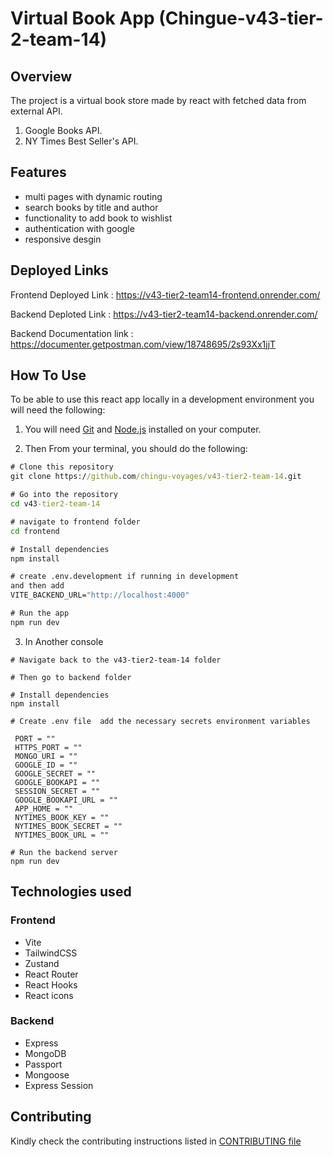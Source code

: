 # Virtual Book App (Chingue-v43-tier-2-team-14)

## Overview

The project is a virtual book store made by react with fetched data from external API.

1. Google Books API.
2. NY Times Best Seller's API.

## Features

- multi pages with dynamic routing
- search books by title and author
- functionality to add book to wishlist
- authentication with google
- responsive desgin

## Deployed Links

Frontend Deployed Link :
https://v43-tier2-team14-frontend.onrender.com/

Backend Deploted Link :
https://v43-tier2-team14-backend.onrender.com/

Backend Documentation link :
https://documenter.getpostman.com/view/18748695/2s93Xx1jjT

## How To Use

To be able to use this react app locally in a development environment you will need the following:

1. You will need [Git](https://git-scm.com) and [Node.js](https://nodejs.org/en/download/) installed on your computer.

2. Then From your terminal, you should do the following:

```cmd
# Clone this repository
git clone https://github.com/chingu-voyages/v43-tier2-team-14.git

# Go into the repository
cd v43-tier2-team-14

# navigate to frontend folder
cd frontend

# Install dependencies
npm install

# create .env.development if running in development
and then add
VITE_BACKEND_URL="http://localhost:4000"

# Run the app
npm run dev
```

3. In Another console

```
# Navigate back to the v43-tier2-team-14 folder

# Then go to backend folder

# Install dependencies
npm install

# Create .env file  add the necessary secrets environment variables

 PORT = ""
 HTTPS_PORT = ""
 MONGO_URI = ""
 GOOGLE_ID = ""
 GOOGLE_SECRET = ""
 GOOGLE_BOOKAPI = ""
 SESSION_SECRET = ""
 GOOGLE_BOOKAPI_URL = ""
 APP_HOME = ""
 NYTIMES_BOOK_KEY = ""
 NYTIMES_BOOK_SECRET = ""
 NYTIMES_BOOK_URL = ""

# Run the backend server
npm run dev
```


## Technologies used

### Frontend

- Vite
- TailwindCSS
- Zustand
- React Router
- React Hooks
- React icons

### Backend

- Express
- MongoDB
- Passport
- Mongoose
- Express Session

## Contributing

Kindly check the contributing instructions listed in
[CONTRIBUTING file](https://github.com/chingu-voyages/v43-tier2-team-14/blob/main/CONTRIBUTING.md)
